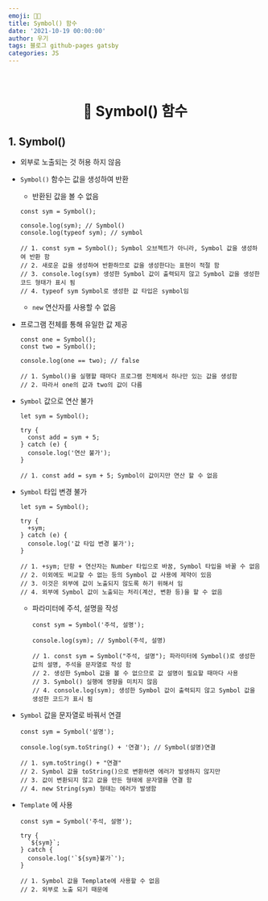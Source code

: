 ```yaml
---
emoji: 👨‍💻
title: Symbol() 함수
date: '2021-10-19 00:00:00'
author: 우기
tags: 블로그 github-pages gatsby
categories: JS
---
```


<br>

<h1 align="center">
  👋  Symbol() 함수
</h1>

## 1. Symbol()

- 외부로 노출되는 것 허용 하지 않음
- `Symbol()` 함수는 값을 생성하여 반환

  - 반환된 값을 볼 수 없음

  ```tsx
  const sym = Symbol();

  console.log(sym); // Symbol()
  console.log(typeof sym); // symbol

  // 1. const sym = Symbol(); Symbol 오브젝트가 아니라, Symbol 값을 생성하여 반환 함
  // 2. 새로운 값을 생성하여 반환하므로 값을 생성한다는 표현이 적절 함
  // 3. console.log(sym) 생성한 Symbol 값이 출력되지 않고 Symbol 값을 생성한 코드 형태가 표시 됨
  // 4. typeof sym Symbol로 생성한 값 타입은 symbol임
  ```

  - `new` 연산자를 사용할 수 없음

- 프로그램 전체를 통해 유일한 값 제공

  ```tsx
  const one = Symbol();
  const two = Symbol();

  console.log(one == two); // false

  // 1. Symbol()을 실행할 때마다 프로그램 전체에서 하나만 있는 값을 생성함
  // 2. 따라서 one의 값과 two의 값이 다름
  ```

- `Symbol` 값으로 연산 불가

  ```tsx
  let sym = Symbol();

  try {
    const add = sym + 5;
  } catch (e) {
    console.log('연산 불가');
  }

  // 1. const add = sym + 5; Symbol이 값이지만 연산 할 수 없음
  ```

- `Symbol` 타입 변경 불가

  ```tsx
  let sym = Symbol();

  try {
    +sym;
  } catch (e) {
    console.log('값 타입 변경 불가');
  }

  // 1. +sym; 단항 + 연산자는 Number 타입으로 바꿈, Symbol 타입을 바꿀 수 없음
  // 2. 이외에도 비교할 수 없는 등의 Symbol 값 사용에 제약이 있음
  // 3. 이것은 외부에 값이 노출되지 않도록 하기 위해서 임
  // 4. 외부에 Symbol 값이 노출되는 처리(계산, 변환 등)을 할 수 없음
  ```

  - 파라미터에 주석, 설명을 작성

    ```tsx
    const sym = Symbol('주석, 설명');

    console.log(sym); // Symbol(주석, 설명)

    // 1. const sym = Symbol("주석, 설명"); 파라미터에 Symbol()로 생성한 값의 설명, 주석을 문자열로 작성 함
    // 2. 생성한 Symbol 값을 볼 수 없으므로 값 설명이 필요할 때마다 사용
    // 3. Symbol() 실행에 영향을 미치지 않음
    // 4. console.log(sym); 생성한 Symbol 값이 출력되지 않고 Symbol 값을 생성한 코드가 표시 됨
    ```

- `Symbol` 값을 문자열로 바꿔서 연결

  ```tsx
  const sym = Symbol('설명');

  console.log(sym.toString() + '연결'); // Symbol(설명)연결

  // 1. sym.toString() + "연결"
  // 2. Symbol 값을 toString()으로 변환하면 에러가 발생하지 않지만
  // 3. 값이 변환되지 않고 값을 만든 형태에 문자열을 연결 함
  // 4. new String(sym) 형태는 에러가 발생함
  ```

- `Template` 에 사용

  ```tsx
  const sym = Symbol('주석, 설명');

  try {
    `${sym}`;
  } catch {
    console.log('`${sym}불가`');
  }

  // 1. Symbol 값을 Template에 사용할 수 없음
  // 2. 외부로 노출 되기 때문에
  ```

```toc

```
